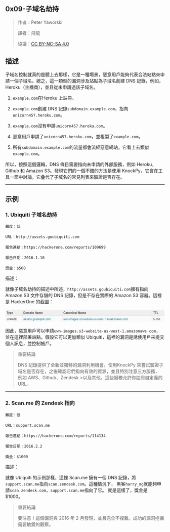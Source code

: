 ## **0x09-子域名劫持**

>作者：Peter Yaworski
>
>譯者：飛龍
>
>協議：[CC BY-NC-SA 4.0](http://creativecommons.org/licenses/by-nc-sa/4.0/)

## **描述**
子域名控制就真的是聽上去那樣，它是一種場景，惡意用戶能夠代表合法站點來申請一個子域名。總之，這一類型的漏洞涉及站點為子域名創建 DNS 記錄，例如，Heroku（主機商），並且從未申請過該子域名。

1. `example.com`在Heroku 上註冊。
<p>

2. `example.com`創建 DNS 記錄`subdomain.example.com`，指向`unicorn457.heroku.com`。
<p>

3. `example.com`沒有申請`unicorn457.heroku.com`。
<p>

4. 惡意用戶申請了`unicorn457.heroku.com`，並複製了`example.com`。
<p>

5. 所有`subdomain.example.com`的流量都會流經惡意網站，它看上去類似`example.com`。
<p>

所以，按照這個邏輯，DNS 條目需要指向未申請的外部服務，例如 Heroku，Github 和 Amazon S3。發現它們的一個不錯的方法是使用 KnockPy，它會在工具一節中討論，它叠代了子域名的常見列表來驗證是否存在。


---

## **示例**


### **1. Ubiquiti 子域名劫持**
```
難度：低

URL：http://assets.goubiquiti.com

報告連結：https://hackerone.com/reports/109699

報告日期：2016.1.10

獎金：$500
```

描述：

就像子域名劫持的描述中所述，`http://assets.goubiquiti.com`擁有指向 Amazon S3 文件存儲的 DNS 記錄，但是不存在實際的 Amazon S3 容器。這裡是 HackerOne 的截圖：


![1](https://raw.githubusercontent.com/dyeat/Document_read/master/Web_Hacking_101/image/13-1.jpg)

因此，惡意用戶可以申請`uwn-images.s3-website-us-west-1.amazonaws.com`，並在這裡部署站點。假設它可以更加類似 Ubiquiti，這裡的漏洞是誘使用戶來提交個人訊息，並控制帳戶。

>重要結論
>
>DNS 記錄提供了全新並獨特的漏洞利用機會。使用KnockPy 來嘗試驗證子域名是否存在，之後確認它們指向有效的資源，並且特別注意三方服務，
>例如 AWS、Github、Zendesk >以及其他。這些服務允許你註冊自定義的 URL。


---

### **2. Scan.me 的 Zendesk 指向**
```
難度：低

URL：support.scan.me

報告連結：https://hackerone.com/reports/114134

報告日期：2016.2.2

獎金：$1000
```
描述：

就像 Ubiquiti 的示例那樣，這裡 Scan.me 擁有一個 DNS 記錄，將`support.scan.me`指向`scan.zendesk.com`。這種情況下，
黑客`harry_mg`就能夠申請`scan.zendesk.com`，`support.scan.me`指向了它。
就是這樣了，獎金是 $1000。

>重要結論
>
>要注意！這個漏洞與 2016 年 2 月發現，並且完全不複雜。成功的漏洞挖掘需要敏銳的觀察。